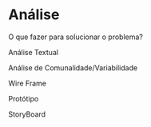 # Análise

O que fazer para solucionar o problema?

Análise Textual

Análise de Comunalidade\/Variabilidade

Wire Frame

Protótipo

StoryBoard

